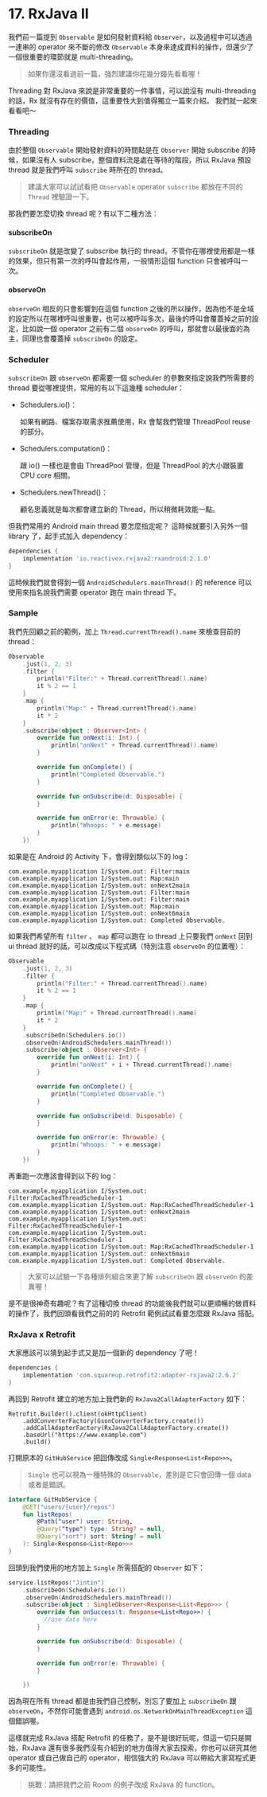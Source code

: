 # 17. RxJava II

我們前一篇提到 `Observable` 是如何發射資料給 `Observer`，以及過程中可以透過一連串的 operator 來不斷的修改 `Observable` 本身來達成資料的操作，但還少了一個很重要的環節就是 multi-threading。

> 如果你還沒看過前一篇，強烈建議你花幾分鐘先看看喔！

Threading 對 RxJava 來說是非常重要的一件事情，可以說沒有 multi-threading 的話，Rx 就沒有存在的價值，這重要性大到值得獨立一篇來介紹。 我們就一起來看看吧～

### Threading

由於整個 `Observable` 開始發射資料的時間點是在 `Observer` 開始 subscribe 的時候，如果沒有人 subscribe，整個資料流是處在等待的階段，所以 RxJava 預設 thread 就是我們呼叫 `subscribe` 時所在的 thread。

> 建議大家可以試試看把 `Observable` operator `subscribe` 都放在不同的 `Thread` 裡驗證一下。

那我們要怎麼切換 thread 呢？有以下二種方法：

#### subscribeOn

`subscribeOn` 就是改變了 subscribe 執行的 thread，不管你在哪裡使用都是一樣的效果，但只有第一次的呼叫會起作用，一般情形這個 function 只會被呼叫一次。

#### observeOn

`observeOn` 相反的只會影響到在這個 function 之後的所以操作，因為他不是全域的設定所以在哪裡呼叫很重要，也可以被呼叫多次，最後的呼叫會覆蓋掉之前的設定，比如說一個 operator 之前有二個 `observeOn` 的呼叫，那就會以最後面的為主，同理也會覆蓋掉 `subscribeOn` 的設定。

### Scheduler

`subscribeOn` 跟 `observeOn` 都需要一個 scheduler 的參數來指定說我們所需要的 thread 要從哪裡提供，常用的有以下這幾種 scheduler：

* Schedulers.io\(\)：

  如果有網路、檔案存取需求推薦使用，Rx 會幫我們管理 ThreadPool reuse 的部分。

* Schedulers.computation\(\)：

  跟 io\(\) 一樣也是會由 ThreadPool 管理，但是 ThreadPool 的大小跟裝置 CPU core 相關。

* Schedulers.newThread\(\)：

  顧名思義就是每次都會建立新的 Thread，所以稍微耗效能一點。

但我們常用的 Android main thread 要怎麼指定呢？ 這時候就要引入另外一個 library 了，起手式加入 dependency：

```groovy
dependencies {
    implementation 'io.reactivex.rxjava2:rxandroid:2.1.0'
}
```

這時候我們就會得到一個 `AndroidSchedulers.mainThread()` 的 reference 可以使用來指名說我們需要 operator 跑在 main thread 下。

### Sample

我們先回顧之前的範例，加上 `Thread.currentThread().name` 來檢查目前的 thread：

```kotlin
Observable
    .just(1, 2, 3)
    .filter {
        println("Filter:" + Thread.currentThread().name)
        it % 2 == 1
    }
    .map {
        println("Map:" + Thread.currentThread().name)
        it * 2
    }
    .subscribe(object : Observer<Int> {
        override fun onNext(i: Int) {
            println("onNext" + Thread.currentThread().name)
        }

        override fun onComplete() {
            println("Completed Observable.")
        }

        override fun onSubscribe(d: Disposable) {
        }

        override fun onError(e: Throwable) {
            println("Whoops: " + e.message)
        }
    })
```

如果是在 Android 的 Activity 下，會得到類似以下的 log：

```text
com.example.myapplication I/System.out: Filter:main
com.example.myapplication I/System.out: Map:main
com.example.myapplication I/System.out: onNext2main
com.example.myapplication I/System.out: Filter:main
com.example.myapplication I/System.out: Filter:main
com.example.myapplication I/System.out: Map:main
com.example.myapplication I/System.out: onNext6main
com.example.myapplication I/System.out: Completed Observable.
```

如果我們希望所有 `filter` 、 `map` 都可以跑在 io thread 上只要我們 `onNext` 回到 ui thread 就好的話，可以改成以下程式碼（特別注意 `observeOn` 的位置喔）：

```kotlin
Observable
    .just(1, 2, 3)
    .filter {
        println("Filter:" + Thread.currentThread().name)
        it % 2 == 1
    }
    .map {
        println("Map:" + Thread.currentThread().name)
        it * 2
    }
    .subscribeOn(Schedulers.io())
    .observeOn(AndroidSchedulers.mainThread())
    .subscribe(object : Observer<Int> {
        override fun onNext(i: Int) {
            println("onNext" + i + Thread.currentThread().name)
        }

        override fun onComplete() {
            println("Completed Observable.")
        }

        override fun onSubscribe(d: Disposable) {
        }

        override fun onError(e: Throwable) {
            println("Whoops: " + e.message)
        }
    })
```

再重跑一次應該會得到以下的 log：

```text
com.example.myapplication I/System.out: Filter:RxCachedThreadScheduler-1
com.example.myapplication I/System.out: Map:RxCachedThreadScheduler-1
com.example.myapplication I/System.out: onNext2main
com.example.myapplication I/System.out: Filter:RxCachedThreadScheduler-1
com.example.myapplication I/System.out: Filter:RxCachedThreadScheduler-1
com.example.myapplication I/System.out: Map:RxCachedThreadScheduler-1
com.example.myapplication I/System.out: onNext6main
com.example.myapplication I/System.out: Completed Observable.
```

> 大家可以試驗一下各種排列組合來更了解 `subscribeOn` 跟 `observeOn` 的差異喔！

是不是很神奇有趣呢？有了這種切換 thread 的功能後我們就可以更順暢的做資料的操作了，我們回頭看我們之前的的 Retrofit 範例試試看要怎麼跟 RxJava 搭配。

### RxJava x Retrofit

大家應該可以猜到起手式又是加一個新的 dependency 了吧！

```groovy
dependencies {
    implementation 'com.squareup.retrofit2:adapter-rxjava2:2.6.2'
}
```

再回到 Retrofit 建立的地方加上我們新的 `RxJava2CallAdapterFactory` 如下：

```text
Retrofit.Builder().client(okHttpClient)
    .addConverterFactory(GsonConverterFactory.create())
    .addCallAdapterFactory(RxJava2CallAdapterFactory.create())
    .baseUrl("https://www.example.com")
    .build()
```

打開原本的 `GitHubService` 把回傳改成 `Single<Response<List<Repo>>>`。

> `Single` 也可以視為一種特殊的 `Observable`，差別是它只會回傳一個 data 或者是錯誤。

```kotlin
interface GitHubService {
    @GET("users/{user}/repos")
    fun listRepos(
        @Path("user") user: String,
        @Query("type") type: String? = null,
        @Query("sort") sort: String? = null
    ): Single<Response<List<Repo>>>
}
```

回頭到我們使用的地方加上 `Single` 所需搭配的 `Observer` 如下：

```kotlin
service.listRepos("Jintin")
    .subscribeOn(Schedulers.io())
    .observeOn(AndroidSchedulers.mainThread())
    .subscribe(object : SingleObserver<Response<List<Repo>>> {
        override fun onSuccess(t: Response<List<Repo>>) {
          //use data here
        }

        override fun onSubscribe(d: Disposable) {
        }

        override fun onError(e: Throwable) {
        }

    })
```

因為現在所有 thread 都是由我們自己控制，別忘了要加上 `subscribeOn` 跟 `observeOn`，不然你可能會遇到 `android.os.NetworkOnMainThreadException` 這個錯誤喔。

這樣就完成 RxJava 搭配 Retrofit 的任務了，是不是很好玩呢，但這一切只是開始，RxJava 還有很多我們沒有介紹到的地方值得大家去探索，你也可以研究其他 operator 或自己做自己的 operator，相信強大的 RxJava 可以帶給大家寫程式更多的可能性。

> 挑戰：請把我們之前 Room 的例子改成 RxJava 的 function。

